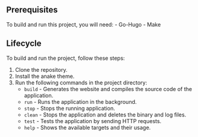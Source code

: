 ## Prerequisites 

To build and run this project, you will need: - Go-Hugo - Make

## Lifecycle

To build and run the project, follow these steps:

1. Clone the repository.
2. Install the anake theme.
3. Run the following commands in the project directory:
   - `build` - Generates the website and compiles the source code of the application.
   - `run` - Runs the application in the background.
   - `stop` - Stops the running application.
   - `clean` - Stops the application and deletes the binary and log files.
   - `test` - Tests the application by sending HTTP requests.
   - `help` - Shows the available targets and their usage.
